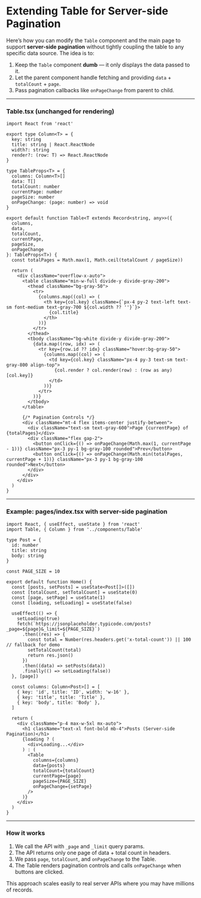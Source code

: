 # Extending Table for Server-side Pagination

Here’s how you can modify the `Table` component and the main page to support **server-side pagination** without tightly coupling the table to any specific data source. The idea is to:

1. Keep the `Table` component **dumb** — it only displays the data passed to it.
2. Let the parent component handle fetching and providing `data` + `totalCount` + `page`.
3. Pass pagination callbacks like `onPageChange` from parent to child.

---

### Table.tsx (unchanged for rendering)

```tsx
import React from 'react'

export type Column<T> = {
  key: string
  title: string | React.ReactNode
  width?: string
  render?: (row: T) => React.ReactNode
}

type TableProps<T> = {
  columns: Column<T>[]
  data: T[]
  totalCount: number
  currentPage: number
  pageSize: number
  onPageChange: (page: number) => void
}

export default function Table<T extends Record<string, any>>({
  columns,
  data,
  totalCount,
  currentPage,
  pageSize,
  onPageChange
}: TableProps<T>) {
  const totalPages = Math.max(1, Math.ceil(totalCount / pageSize))

  return (
    <div className="overflow-x-auto">
      <table className="min-w-full divide-y divide-gray-200">
        <thead className="bg-gray-50">
          <tr>
            {columns.map((col) => (
              <th key={col.key} className={`px-4 py-2 text-left text-sm font-medium text-gray-700 ${col.width ?? ''}`}>
                {col.title}
              </th>
            ))}
          </tr>
        </thead>
        <tbody className="bg-white divide-y divide-gray-200">
          {data.map((row, idx) => (
            <tr key={row.id ?? idx} className="hover:bg-gray-50">
              {columns.map((col) => (
                <td key={col.key} className="px-4 py-3 text-sm text-gray-800 align-top">
                  {col.render ? col.render(row) : (row as any)[col.key]}
                </td>
              ))}
            </tr>
          ))}
        </tbody>
      </table>

      {/* Pagination Controls */}
      <div className="mt-4 flex items-center justify-between">
        <div className="text-sm text-gray-600">Page {currentPage} of {totalPages}</div>
        <div className="flex gap-2">
          <button onClick={() => onPageChange(Math.max(1, currentPage - 1))} className="px-3 py-1 bg-gray-100 rounded">Prev</button>
          <button onClick={() => onPageChange(Math.min(totalPages, currentPage + 1))} className="px-3 py-1 bg-gray-100 rounded">Next</button>
        </div>
      </div>
    </div>
  )
}
```

---

### Example: pages/index.tsx with server-side pagination

```tsx
import React, { useEffect, useState } from 'react'
import Table, { Column } from '../components/Table'

type Post = {
  id: number
  title: string
  body: string
}

const PAGE_SIZE = 10

export default function Home() {
  const [posts, setPosts] = useState<Post[]>([])
  const [totalCount, setTotalCount] = useState(0)
  const [page, setPage] = useState(1)
  const [loading, setLoading] = useState(false)

  useEffect(() => {
    setLoading(true)
    fetch(`https://jsonplaceholder.typicode.com/posts?_page=${page}&_limit=${PAGE_SIZE}`)
      .then((res) => {
        const total = Number(res.headers.get('x-total-count')) || 100 // fallback for demo
        setTotalCount(total)
        return res.json()
      })
      .then((data) => setPosts(data))
      .finally(() => setLoading(false))
  }, [page])

  const columns: Column<Post>[] = [
    { key: 'id', title: 'ID', width: 'w-16' },
    { key: 'title', title: 'Title' },
    { key: 'body', title: 'Body' },
  ]

  return (
    <div className="p-4 max-w-5xl mx-auto">
      <h1 className="text-xl font-bold mb-4">Posts (Server-side Pagination)</h1>
      {loading ? (
        <div>Loading...</div>
      ) : (
        <Table
          columns={columns}
          data={posts}
          totalCount={totalCount}
          currentPage={page}
          pageSize={PAGE_SIZE}
          onPageChange={setPage}
        />
      )}
    </div>
  )
}
```

---

### How it works

1. We call the API with `_page` and `_limit` query params.
2. The API returns only one page of data + total count in headers.
3. We pass `page`, `totalCount`, and `onPageChange` to the Table.
4. The Table renders pagination controls and calls `onPageChange` when buttons are clicked.

This approach scales easily to real server APIs where you may have millions of records.
